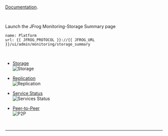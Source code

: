 
<br/>


<!-- #### 1. Monitoring - Admin UI -->

[Documentation](https://www.jfrog.com/confluence/display/JFROG/Monitoring).

<br/>

Launch the JFrog Monitoring-Storage Summary page
```dashboard:open-url
name: Platform
url: {{ JFROG_PROTOCOL }}://{{ JFROG_URL }}/ui/admin/monitoring/storage_summary
```

<br/>

- [Storage](https://www.jfrog.com/confluence/display/JFROG/Monitoring+Storage)  
  <img src="https://www.jfrog.com/confluence/download/attachments/89300944/file_storage.png?version=1&modificationDate=1563370607000&api=v2" alt="Storage" style="background-color:transparent;border:none;" />


- [Replication](https://www.jfrog.com/confluence/display/JFROG/Monitoring+Replication)  
  <img src="https://www.jfrog.com/confluence/download/attachments/89300946/replications_configured_tab.png?version=1&modificationDate=1578761833000&api=v2" alt="Replication" style="background-color:transparent;border:none;" />
   

- [Service Status](https://www.jfrog.com/confluence/display/JFROG/Monitoring+Service+Statuses)  
  <img src="https://www.jfrog.com/confluence/download/attachments/89300948/monitoring%20JFrog%20microservices.png?version=1&modificationDate=1600268244000&api=v2" alt="Services Status" style="background-color:transparent;border:none;" />


- [Peer-to-Peer](https://www.jfrog.com/confluence/display/JFROG/Monitoring+Peer-to-Peer+%28P2P%29+Traffic+Consumption)  
  <img src="https://www.jfrog.com/confluence/download/attachments/122561179/image2021-3-21_15-42-33.png?version=1&modificationDate=1616334154000&api=v2" alt="P2P" style="background-color:transparent;border:none;" />


<br/>

---